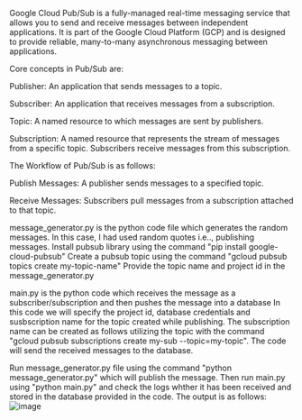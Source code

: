 Google Cloud Pub/Sub is a fully-managed real-time messaging service that allows you to send and receive messages between independent applications. It is part of the Google Cloud Platform (GCP) and is designed to provide reliable, many-to-many asynchronous messaging between applications.

Core concepts in Pub/Sub are:

Publisher: An application that sends messages to a topic.

Subscriber: An application that receives messages from a subscription.

Topic: A named resource to which messages are sent by publishers.

Subscription: A named resource that represents the stream of messages from a specific topic. Subscribers receive messages from this subscription.


The Workflow of Pub/Sub is as follows:

Publish Messages: A publisher sends messages to a specified topic.

Receive Messages: Subscribers pull messages from a subscription attached to that topic.

message_generator.py is the python code file which generates the random messages. In this case, I had used random quotes i.e.., publishing messages.
Install pubsub library using the command "pip install google-cloud-pubsub"
Create a pubsub topic using the command "gcloud pubsub topics create my-topic-name"
Provide the topic name and project id in the message_generator.py

main.py is the python code which receives the message as a subscriber/subscription and then pushes the message into a database
In this code we will specify the project id, database credentials and susbscription name for the topic created while publishing. The subscription name can be created as follows utilizing the topic with the command "gcloud pubsub subscriptions create my-sub --topic=my-topic".
The code will send the received messages to the database.

Run message_generator.py file using the command "python message_generator.py" which will publish the message.
Then run main.py using "python main.py" and check the logs whther it has been received and stored in the database provided in the code.
The output is as follows:
![image](https://github.com/user-attachments/assets/d5a43c77-3dd2-487c-88ad-d2e1978814ab)

 

